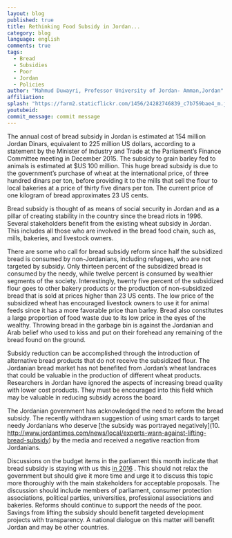 ```yaml
---
layout: blog
published: true
title: Rethinking Food Subsidy in Jordan...
category: blog
language: english
comments: true
tags: 
  - Bread
  - Subsidies
  - Poor
  - Jordan
  - Policies
author: "Mahmud Duwayri, Professor University of Jordan- Amman,Jordan"
affiliation: 
splash: "https://farm2.staticflickr.com/1456/24282746839_c7b759bae4_m.jpg"
youtubeid: 
commit_message: commit message
---
```

The annual cost of bread subsidy in Jordan is estimated at 154 million Jordan Dinars, equivalent to 225 million US dollars, according to a statement by the Minister of Industry and Trade at the Parliament’s Finance Committee meeting in December 2015.  <!-- more -->   The subsidy to grain barley fed to animals is estimated at $US 100 million. This huge bread subsidy is due to the government’s purchase of wheat at the international price, of three hundred dinars per ton, before providing it to the mills that sell the flour to local bakeries at a price of thirty five dinars per ton.  The current price of one kilogram of bread approximates 23 US cents.


Bread subsidy is thought of as means of social security in Jordan and as a pillar of creating stability in the country since the bread riots in 1996.   Several stakeholders benefit from the existing wheat subsidy in Jordan.   This includes all those who are involved in the bread food chain, such as, mills, bakeries, and livestock owners. 


There are some who call for bread subsidy reform since half the subsidized bread is consumed by non-Jordanians, including refugees, who are not targeted by subsidy.  Only thirteen percent of the subsidized bread is consumed by the needy, while twelve percent is consumed by wealthier segments of the society. Interestingly, twenty five percent of the subsidized flour goes to other bakery products or the production of non-subsidized bread that is sold at prices higher than 23 US cents. The low price of the subsidized wheat has encouraged livestock owners to use it for animal feeds since it has a more favorable price than barley.  Bread also constitutes a large proportion of food waste due to its low price in the eyes of the wealthy. Throwing bread in the garbage bin is against the Jordanian and Arab belief who used to kiss and put on their forehead any remaining of the bread found on the ground.
 

Subsidy reduction can be accomplished through the introduction of alternative bread products that do not receive the subsidized flour. The Jordanian bread market has not benefited from Jordan’s wheat landraces that could be valuable in the production of different wheat products. Researchers in Jordan have ignored the aspects of increasing bread quality with lower cost products.  They must be encouraged into this field which may be valuable in reducing subsidy across the board.  


The Jordanian government has acknowledged the need to reform the bread subsidy.  The recently withdrawn suggestion of using smart cards to target needy Jordanians who deserve [the subsidy was portrayed negatively](10.	http://www.jordantimes.com/news/local/experts-warn-against-lifting-bread-subsidy) by the media and received a negative reaction from Jordanians. 
 

Discussions on the budget items in the parliament this month indicate that bread subsidy is staying with us this [in 2016](http://petra.gov.jo/Public_News/Nws_NewsDetails.aspx?Site_Id=1&lang=2&NewsID=196316) .   This should not relax the government but should give it more time and urge it to discuss this topic more thoroughly with  the main stakeholders  for acceptable proposals. The discussion should include members of parliament, consumer protection associations, political parties, universities, professional associations and bakeries. Reforms should continue to support the needs of the poor.  Savings from lifting the subsidy should benefit targeted development projects with transparency. A national dialogue on this matter will benefit Jordan and may be other countries.